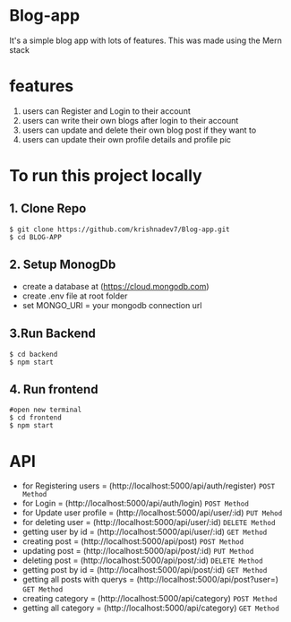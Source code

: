 # Blog-app
It's a simple blog app with lots of features. This was made using the Mern stack

features
========
<ol>
<li>users can Register and Login to their account</li>
<li>users can write their own blogs after login to their account</li>
<li>users can update and delete their own blog post if they want to</li>
<li>users can update their own profile details and profile pic </li>
</ol>

To run this project locally
===================
## 1. Clone Repo ##

```
$ git clone https://github.com/krishnadev7/Blog-app.git
$ cd BLOG-APP
```
## 2. Setup MonogDb ##
* create a database at (https://cloud.mongodb.com)
* create .env file at root folder
* set MONGO_URI = your mongodb connection url

## 3.Run Backend ##

```
$ cd backend
$ npm start
```
## 4. Run frontend ##
```
#open new terminal
$ cd frontend
$ npm start
```
 
# API #
* for  Registering users = (http://localhost:5000/api/auth/register) `POST Method`
* for  Login  = (http://localhost:5000/api/auth/login) `POST Method`
* for  Update user profile = (http://localhost:5000/api/user/:id) `PUT Mehod`
* for  deleting user = (http://localhost:5000/api/user/:id) `DELETE Method`
* getting user by id = (http://localhost:5000/api/user/:id) `GET Method`
* creating post = (http://localhost:5000/api/post) `POST Method`
* updating post = (http://localhost:5000/api/post/:id) `PUT Method`
* deleting post = (http://localhost:5000/api/post/:id) `DELETE Method`
* getting post by id = (http://localhost:5000/api/post/:id) `GET Method`
* getting  all posts with querys = (http://localhost:5000/api/post?user=) `GET Method`
* creating category = (http://localhost:5000/api/category) `POST Method`
* getting all category = (http://localhost:5000/api/category) `GET Method`


